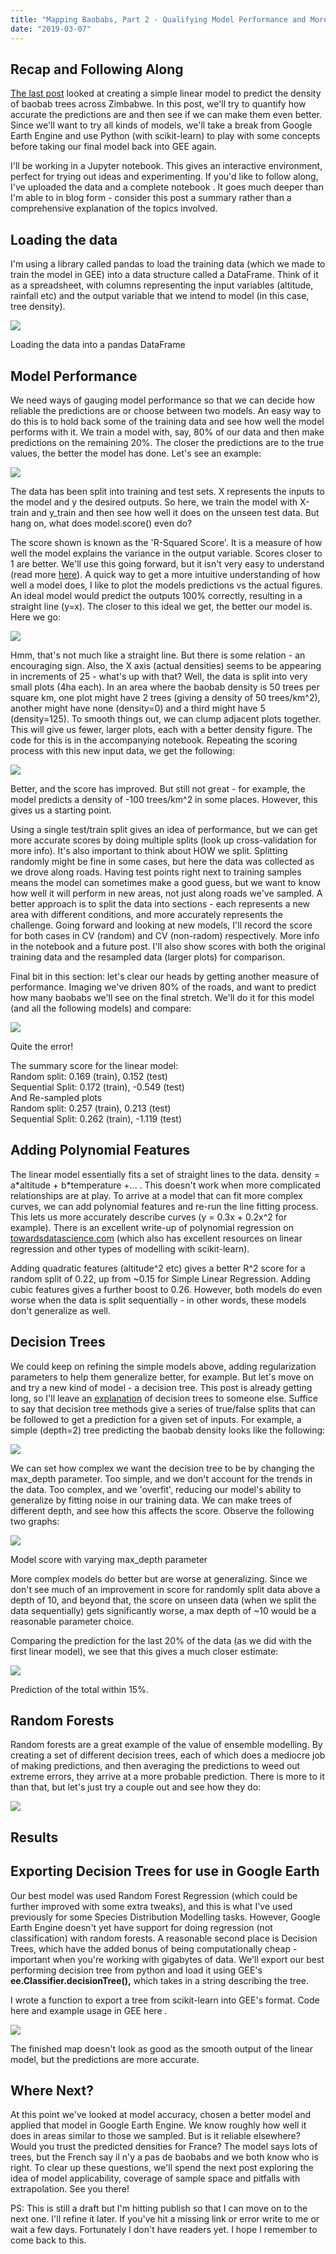 ```yaml
---
title: "Mapping Baobabs, Part 2 - Qualifying Model Performance and More Complex Models"
date: "2019-03-07"
---
```


## Recap and Following Along

[The last post](https://datasciencecastnet.home.blog/2019/02/15/mapping-baobabs-part-1-modelling-the-density-of-baobab-trees-in-zimbabwe-with-a-linear-model-in-gee/) looked at creating a simple linear model to predict the density of baobab trees across Zimbabwe. In this post, we'll try to quantify how accurate the predictions are and then see if we can make them even better. Since we'll want to try all kinds of models, we'll take a break from Google Earth Engine and use Python (with scikit-learn) to play with some concepts before taking our final model back into GEE again.

I'll be working in a Jupyter notebook. This gives an interactive environment, perfect for trying out ideas and experimenting. If you'd like to follow along, I've uploaded the data and a complete notebook <here>. It goes much deeper than I'm able to in blog form - consider this post a summary rather than a comprehensive explanation of the topics involved.

## Loading the data

I'm using a library called pandas to load the training data (which we made to train the model in GEE) into a data structure called a DataFrame. Think of it as a spreadsheet, with columns representing the input variables (altitude, rainfall etc) and the output variable that we intend to model (in this case, tree density).

![](https://datasciencecastnethome.files.wordpress.com/2019/03/screenshot-from-2019-03-06-18-06-45.png)

Loading the data into a pandas DataFrame

## Model Performance

We need ways of gauging model performance so that we can decide how reliable the predictions are or choose between two models. An easy way to do this is to hold back some of the training data and see how well the model performs with it. We train a model with, say, 80% of our data and then make predictions on the remaining 20%. The closer the predictions are to the true values, the better the model has done. Let's see an example:

![](https://datasciencecastnethome.files.wordpress.com/2019/03/screenshot-from-2019-03-06-18-12-08.png)

The data has been split into training and test sets. X represents the inputs to the model and y the desired outputs. So here, we train the model with X-train and y\_train and then see how well it does on the unseen test data. But hang on, what does model.score() even do?

The score shown is known as the 'R-Squared Score'. It is a measure of how well the model explains the variance in the output variable. Scores closer to 1 are better. We'll use this going forward, but it isn't very easy to understand (read more [here](http://blog.minitab.com/blog/adventures-in-statistics-2/regression-analysis-how-do-i-interpret-r-squared-and-assess-the-goodness-of-fit)). A quick way to get a more intuitive understanding of how well a model does, I like to plot the models predictions vs the actual figures. An ideal model would predict the outputs 100% correctly, resulting in a straight line (y=x). The closer to this ideal we get, the better our model is. Here we go:

![](https://datasciencecastnethome.files.wordpress.com/2019/03/screenshot-from-2019-03-06-18-21-00.png)

Hmm, that's not much like a straight line. But there is some relation - an encouraging sign. Also, the X axis (actual densities) seems to be appearing in increments of 25 - what's up with that? Well, the data is split into very small plots (4ha each). In an area where the baobab density is 50 trees per square km, one plot might have 2 trees (giving a density of 50 trees/km^2), another might have none (density=0) and a third might have 5 (density=125). To smooth things out, we can clump adjacent plots together. This will give us fewer, larger plots, each with a better density figure. The code for this is in the accompanying notebook. Repeating the scoring process with this new input data, we get the following:

![](https://datasciencecastnethome.files.wordpress.com/2019/03/screenshot-from-2019-03-06-18-25-18.png)

Better, and the score has improved. But still not great - for example, the model predicts a density of -100 trees/km^2 in some places. However, this gives us a starting point.

Using a single test/train split gives an idea of performance, but we can get more accurate scores by doing multiple splits (look up cross-validation for more info). It's also important to think about HOW we split. Splitting randomly might be fine in some cases, but here the data was collected as we drove along roads. Having test points right next to training samples means the model can sometimes make a good guess, but we want to know how well it will perform in new areas, not just along roads we've sampled. A better approach is to split the data into sections - each represents a new area with different conditions, and more accurately represents the challenge. Going forward and looking at new models, I'll record the score for both cases in CV (random) and CV (non-radom) respectively. More info in the notebook and a future post. I'll also show scores with both the original training data and the resampled data (larger plots) for comparison.

Final bit in this section: let's clear our heads by getting another measure of performance. Imaging we've driven 80% of the roads, and want to predict how many baobabs we'll see on the final stretch. We'll do it for this model (and all the following models) and compare:

![](https://datasciencecastnethome.files.wordpress.com/2019/03/screenshot-from-2019-03-07-15-24-39.png)

Quite the error!

The summary score for the linear model:  
Random split: 0.169 (train), 0.152 (test)  
Sequential Split: 0.172 (train), -0.549 (test)  
And Re-sampled plots  
Random split: 0.257 (train), 0.213 (test)  
Sequential Split: 0.262 (train), -1.119 (test)  

## Adding Polynomial Features

The linear model essentially fits a set of straight lines to the data. density = a\*altitude + b\*temperature +... . This doesn't work when more complicated relationships are at play. To arrive at a model that can fit more complex curves, we can add polynomial features and re-run the line fitting process. This lets us more accurately describe curves (y = 0.3x + 0.2x^2 for example). There is an excellent write-up of polynomial regression on [towardsdatascience.com](https://towardsdatascience.com/polynomial-regression-bbe8b9d97491) (which also has excellent resources on linear regression and other types of modelling with scikit-learn).

Adding quadratic features (altitude^2 etc) gives a better R^2 score for a random split of 0.22, up from ~0.15 for Simple Linear Regression. Adding cubic features gives a further boost to 0.26. However, both models do even worse when the data is split sequentially - in other words, these models don't generalize as well.

## Decision Trees

We could keep on refining the simple models above, adding regularization parameters to help them generalize better, for example. But let's move on and try a new kind of model - a decision tree. This post is already getting long, so I'll leave an [explanation](https://towardsdatascience.com/everything-you-need-to-know-about-decision-trees-8fcd68ecaa71) of decision trees to someone else. Suffice to say that decision tree methods give a series of true/false splits that can be followed to get a prediction for a given set of inputs. For example, a simple (depth=2) tree predicting the baobab density looks like the following:

![](https://datasciencecastnethome.files.wordpress.com/2019/03/screenshot-from-2019-03-07-14-53-52.png)

We can set how complex we want the decision tree to be by changing the max\_depth parameter. Too simple, and we don't account for the trends in the data. Too complex, and we 'overfit', reducing our model's ability to generalize by fitting noise in our training data. We can make trees of different depth, and see how this affects the score. Observe the following two graphs:

![](https://datasciencecastnethome.files.wordpress.com/2019/03/max_depth_score.png)

Model score with varying max\_depth parameter

More complex models do better but are worse at generalizing. Since we don't see much of an improvement in score for randomly split data above a depth of 10, and beyond that, the score on unseen data (when we split the data sequentially) gets significantly worse, a max depth of ~10 would be a reasonable parameter choice.

Comparing the prediction for the last 20% of the data (as we did with the first linear model), we see that this gives a much closer estimate:

![](https://datasciencecastnethome.files.wordpress.com/2019/03/screenshot-from-2019-03-07-15-24-47.png)

Prediction of the total within 15%.

## Random Forests

Random forests are a great example of the value of ensemble modelling. By creating a set of different decision trees, each of which does a mediocre job of making predictions, and then averaging the predictions to weed out extreme errors, they arrive at a more probable prediction. There is more to it than that, but let's just try a couple out and see how they do:

![](https://datasciencecastnethome.files.wordpress.com/2019/03/screenshot-from-2019-03-07-15-13-13.png)

## Results

## Exporting Decision Trees for use in Google Earth

Our best model was used Random Forest Regression (which could be further improved with some extra tweaks), and this is what I've used previously for some Species Distribution Modelling tasks. However, Google Earth Engine doesn't yet have support for doing regression (not classification) with random forests. A reasonable second place is Decision Trees, which have the added bonus of being computationally cheap - important when you're working with gigabytes of data. We'll export our best performing decision tree from python and load it using GEE's **ee.Classifier.decisionTree(),** which takes in a string describing the tree.

I wrote a function to export a tree from scikit-learn into GEE's format. Code here <add link> and example usage in GEE here <add link>.

![](https://datasciencecastnethome.files.wordpress.com/2019/03/screenshot-from-2019-03-07-16-10-31.png)

The finished map doesn't look as good as the smooth output of the linear model, but the predictions are more accurate.

## Where Next?

At this point we've looked at model accuracy, chosen a better model and applied that model in Google Earth Engine. We know roughly how well it does in areas similar to those we sampled. But is it reliable elsewhere? Would you trust the predicted densities for France? The model says lots of trees, but the French say il n'y a pas de baobabs and we both know who is right. To clear up these questions, we'll spend the next post exploring the idea of model applicability, coverage of sample space and pitfalls with extrapolation. See you there!

PS: This is still a draft but I'm hitting publish so that I can move on to the next one. I'll refine it later. If you've hit a missing link or error write to me or wait a few days. Fortunately I don't have readers yet. I hope I remember to come back to this.

